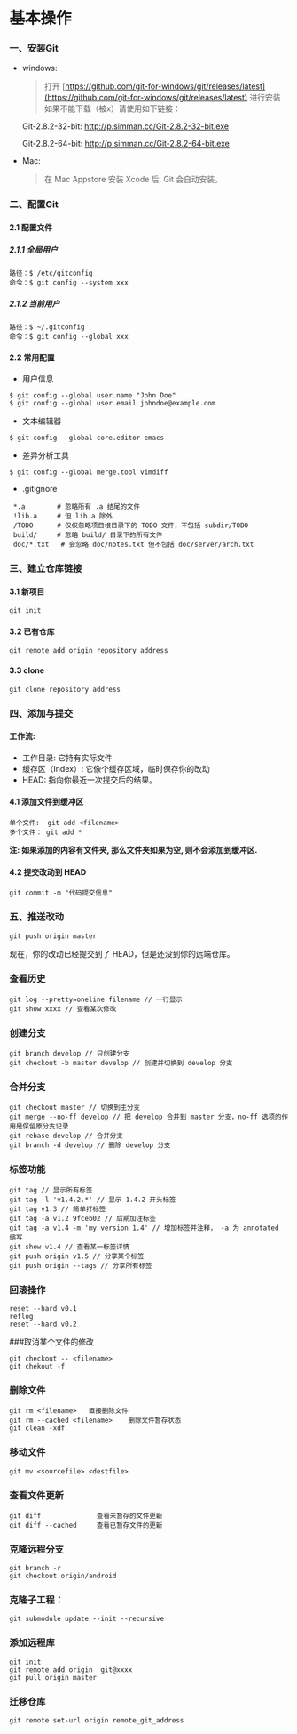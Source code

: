 # 基本操作

### 一、安装Git

- windows:
  > 打开 [https://github.com/git-for-windows/git/releases/latest](https://github.com/git-for-windows/git/releases/latest) 进行安装
  > 如果不能下载（被x）请使用如下链接：
  
  Git-2.8.2-32-bit: http://p.simman.cc/Git-2.8.2-32-bit.exe
  
  Git-2.8.2-64-bit: http://p.simman.cc/Git-2.8.2-64-bit.exe
  
- Mac:
  > 在 Mac Appstore 安装 Xcode 后, Git 会自动安装。

### 二、配置Git

#### 2.1 配置文件

##### 2.1.1 全局用户
```
路径：$ /etc/gitconfig
命令：$ git config --system xxx
```

##### 2.1.2 当前用户

```
路径：$ ~/.gitconfig
命令：$ git config --global xxx
```

#### 2.2 常用配置

- 用户信息

```
$ git config --global user.name "John Doe"
$ git config --global user.email johndoe@example.com
```

- 文本编辑器

```
$ git config --global core.editor emacs
```

- 差异分析工具

```
$ git config --global merge.tool vimdiff
```

- .gitignore

```
 *.a		# 忽略所有 .a 结尾的文件
 !lib.a		# 但 lib.a 除外
 /TODO		# 仅仅忽略项目根目录下的 TODO 文件，不包括 subdir/TODO
 build/		# 忽略 build/ 目录下的所有文件
 doc/*.txt	 # 会忽略 doc/notes.txt 但不包括 doc/server/arch.txt
```

### 三、建立仓库链接

#### 3.1 新项目

`git init`

#### 3.2 已有仓库

```
git remote add origin repository address
```

#### 3.3 clone

```
git clone repository address
```

### 四、添加与提交

#### 工作流:

- 工作目录: 它持有实际文件
- 缓存区（Index）: 它像个缓存区域，临时保存你的改动
- HEAD: 指向你最近一次提交后的结果。

#### 4.1 添加文件到缓冲区

```
单个文件:  git add <filename>
多个文件： git add *
```

**注: 如果添加的内容有文件夹, 那么文件夹如果为空, 则不会添加到缓冲区.**

#### 4.2 提交改动到 HEAD

```
git commit -m "代码提交信息"
```

### 五、推送改动

```
git push origin master
```


现在，你的改动已经提交到了 HEAD，但是还没到你的远端仓库。

### 查看历史

```
git log --pretty=oneline filename // 一行显示
git show xxxx // 查看某次修改
```


### 创建分支

```
git branch develop // 只创建分支
git checkout -b master develop // 创建并切换到 develop 分支
```
### 合并分支

```
git checkout master // 切换到主分支
git merge --no-ff develop // 把 develop 合并到 master 分支，no-ff 选项的作用是保留原分支记录
git rebase develop // 合并分支
git branch -d develop // 删除 develop 分支
```

### 标签功能

```
git tag // 显示所有标签
git tag -l 'v1.4.2.*' // 显示 1.4.2 开头标签
git tag v1.3 // 简单打标签
git tag -a v1.2 9fceb02 // 后期加注标签
git tag -a v1.4 -m 'my version 1.4' // 增加标签并注释， -a 为 annotated 缩写
git show v1.4 // 查看某一标签详情
git push origin v1.5 // 分享某个标签
git push origin --tags // 分享所有标签
```

### 回滚操作

```
reset --hard v0.1
reflog
reset --hard v0.2
```

###取消某个文件的修改

```
git checkout -- <filename>
git chekout -f
```

### 删除文件

```
git rm <filename>   直接删除文件
git rm --cached <filename>    删除文件暂存状态
git clean -xdf
```

### 移动文件

```
git mv <sourcefile> <destfile>
```

### 查看文件更新

```
git diff              查看未暂存的文件更新
git diff --cached     查看已暂存文件的更新
```

### 克隆远程分支

```
git branch -r
git checkout origin/android
```

### 克隆子工程：

```
git submodule update --init --recursive
```

### 添加远程库

```
git init
git remote add origin  git@xxxx
git pull origin master
```

### 迁移仓库

```
git remote set-url origin remote_git_address
```

